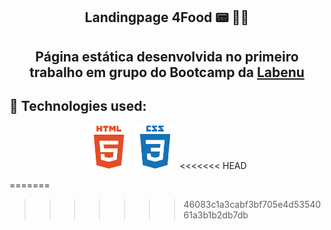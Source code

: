 ##  <h2 align="center">Landingpage 4Food 📟 👨‍💻</h2>

##  <p><h2 align="center">Página estática desenvolvida no primeiro trabalho em grupo do Bootcamp da [Labenu](https://www.labenu.com.br/ "Labenu") </h2> </p>

## :rocket: Technologies used:

<p align="center">
<img src="https://github.com/devicons/devicon/blob/master/icons/html5/html5-plain-wordmark.svg" alt="html5"  width="70" height="70"/>
<img src="https://github.com/devicons/devicon/blob/master/icons/css3/css3-plain-wordmark.svg" alt="css3" width="70" height="70"/>
<<<<<<< HEAD
</p>
=======

</p>

>>>>>>> 46083c1a3cabf3bf705e4d5354061a3b1b2db7db
<br>
